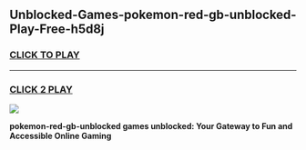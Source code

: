 
## Unblocked-Games-pokemon-red-gb-unblocked-Play-Free-h5d8j
<h3>
<a href="https://premium76.site?title=pokemon-red-gb-unblocked&ref=24M">CLICK TO PLAY</a></h3>
<hr>

<h3>
<a href="https://premium76.site?title=pokemon-red-gb-unblocked&ref=24M">CLICK 2 PLAY</a>
  
</h3>

<a href="https://premium76.site?title=pokemon-red-gb-unblocked&ref=24M"><img src="https://clearcache.store/games.png"></a>


**pokemon-red-gb-unblocked games unblocked: Your Gateway to Fun and Accessible Online Gaming**
